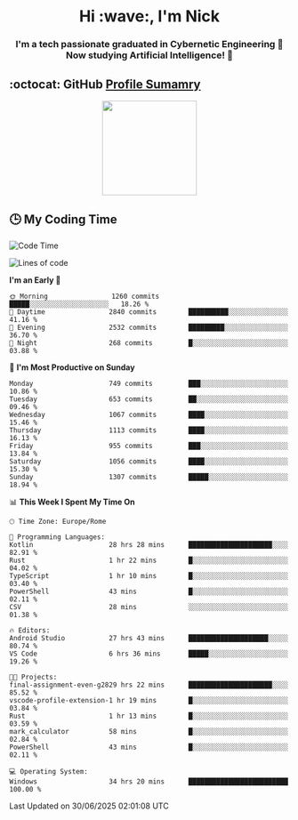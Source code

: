 <h1 align="center">Hi :wave:, I'm Nick</h1>

<h3 align="center">I'm a tech passionate graduated in Cybernetic Engineering 🤖<br>
Now studying Artificial Intelligence! 🧠</h3>


## :octocat: GitHub <a href="https://github.com/vn7n24fzkq/github-profile-summary-cards">Profile Sumamry</a>

<p align="center">
   <img style="height:170px;display:inline-block"  src="http://github-profile-summary-cards.vercel.app/api/cards/profile-details?username=CodeClimberNT&theme=github_dark" />
<!--    <img style="height:170px;display:inline-block"  src="http://github-profile-summary-cards.vercel.app/api/cards/repos-per-language?username=CodeClimberNT&theme=github_dark&exclude=" /> -->
</p>

 ## :clock3: My Coding Time 
 
<!--START_SECTION:waka-->
![Code Time](http://img.shields.io/badge/Code%20Time-728%20hrs%2039%20mins-blue)

![Lines of code](https://img.shields.io/badge/From%20Hello%20World%20I%27ve%20Written-5.8%20million%20lines%20of%20code-blue)

**I'm an Early 🐤** 

```text
🌞 Morning                1260 commits        █████░░░░░░░░░░░░░░░░░░░░   18.26 % 
🌆 Daytime                2840 commits        ██████████░░░░░░░░░░░░░░░   41.16 % 
🌃 Evening                2532 commits        █████████░░░░░░░░░░░░░░░░   36.70 % 
🌙 Night                  268 commits         █░░░░░░░░░░░░░░░░░░░░░░░░   03.88 % 
```
📅 **I'm Most Productive on Sunday** 

```text
Monday                   749 commits         ███░░░░░░░░░░░░░░░░░░░░░░   10.86 % 
Tuesday                  653 commits         ██░░░░░░░░░░░░░░░░░░░░░░░   09.46 % 
Wednesday                1067 commits        ████░░░░░░░░░░░░░░░░░░░░░   15.46 % 
Thursday                 1113 commits        ████░░░░░░░░░░░░░░░░░░░░░   16.13 % 
Friday                   955 commits         ███░░░░░░░░░░░░░░░░░░░░░░   13.84 % 
Saturday                 1056 commits        ████░░░░░░░░░░░░░░░░░░░░░   15.30 % 
Sunday                   1307 commits        █████░░░░░░░░░░░░░░░░░░░░   18.94 % 
```


📊 **This Week I Spent My Time On** 

```text
🕑︎ Time Zone: Europe/Rome

💬 Programming Languages: 
Kotlin                   28 hrs 28 mins      █████████████████████░░░░   82.91 % 
Rust                     1 hr 22 mins        █░░░░░░░░░░░░░░░░░░░░░░░░   04.02 % 
TypeScript               1 hr 10 mins        █░░░░░░░░░░░░░░░░░░░░░░░░   03.40 % 
PowerShell               43 mins             █░░░░░░░░░░░░░░░░░░░░░░░░   02.11 % 
CSV                      28 mins             ░░░░░░░░░░░░░░░░░░░░░░░░░   01.38 % 

🔥 Editors: 
Android Studio           27 hrs 43 mins      ████████████████████░░░░░   80.74 % 
VS Code                  6 hrs 36 mins       █████░░░░░░░░░░░░░░░░░░░░   19.26 % 

🐱‍💻 Projects: 
final-assignment-even-g2829 hrs 22 mins      █████████████████████░░░░   85.52 % 
vscode-profile-extension-1 hr 19 mins        █░░░░░░░░░░░░░░░░░░░░░░░░   03.84 % 
Rust                     1 hr 13 mins        █░░░░░░░░░░░░░░░░░░░░░░░░   03.59 % 
mark_calculator          58 mins             █░░░░░░░░░░░░░░░░░░░░░░░░   02.84 % 
PowerShell               43 mins             █░░░░░░░░░░░░░░░░░░░░░░░░   02.11 % 

💻 Operating System: 
Windows                  34 hrs 20 mins      █████████████████████████   100.00 % 
```


 Last Updated on 30/06/2025 02:01:08 UTC
<!--END_SECTION:waka-->

